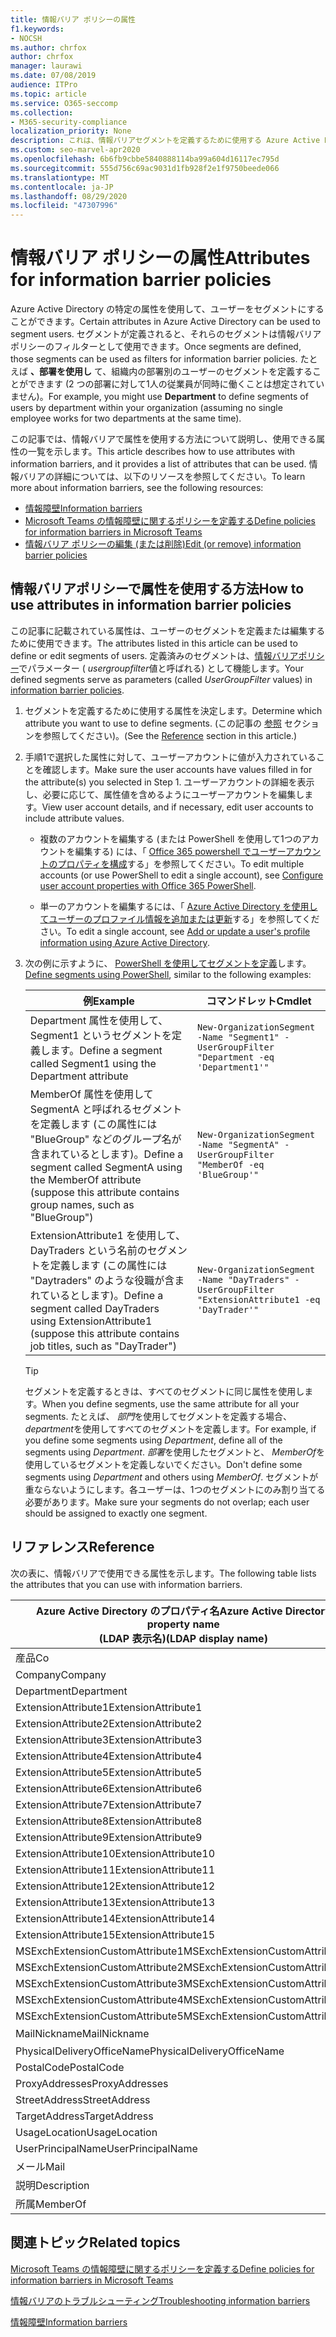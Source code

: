 ```yaml
---
title: 情報バリア ポリシーの属性
f1.keywords:
- NOCSH
ms.author: chrfox
author: chrfox
manager: laurawi
ms.date: 07/08/2019
audience: ITPro
ms.topic: article
ms.service: O365-seccomp
ms.collection:
- M365-security-compliance
localization_priority: None
description: これは、情報バリアセグメントを定義するために使用する Azure Active Directory ユーザーアカウント属性に関するリファレンス記事です。
ms.custom: seo-marvel-apr2020
ms.openlocfilehash: 6b6fb9cbbe5840888114ba99a604d16117ec795d
ms.sourcegitcommit: 555d756c69ac9031d1fb928f2e1f9750beede066
ms.translationtype: MT
ms.contentlocale: ja-JP
ms.lasthandoff: 08/29/2020
ms.locfileid: "47307996"
---
```

# <a name="attributes-for-information-barrier-policies"></a><span data-ttu-id="d0d50-103">情報バリア ポリシーの属性</span><span class="sxs-lookup"><span data-stu-id="d0d50-103">Attributes for information barrier policies</span></span>

<span data-ttu-id="d0d50-104">Azure Active Directory の特定の属性を使用して、ユーザーをセグメントにすることができます。</span><span class="sxs-lookup"><span data-stu-id="d0d50-104">Certain attributes in Azure Active Directory can be used to segment users.</span></span> <span data-ttu-id="d0d50-105">セグメントが定義されると、それらのセグメントは情報バリアポリシーのフィルターとして使用できます。</span><span class="sxs-lookup"><span data-stu-id="d0d50-105">Once segments are defined, those segments can be used as filters for information barrier policies.</span></span> <span data-ttu-id="d0d50-106">たとえば **、部署を使用し** て、組織内の部署別のユーザーのセグメントを定義することができます (2 つの部署に対して1人の従業員が同時に働くことは想定されていません)。</span><span class="sxs-lookup"><span data-stu-id="d0d50-106">For example, you might use **Department** to define segments of users by department within your organization (assuming no single employee works for two departments at the same time).</span></span> 

<span data-ttu-id="d0d50-107">この記事では、情報バリアで属性を使用する方法について説明し、使用できる属性の一覧を示します。</span><span class="sxs-lookup"><span data-stu-id="d0d50-107">This article describes how to use attributes with information barriers, and it provides a list of attributes that can be used.</span></span> <span data-ttu-id="d0d50-108">情報バリアの詳細については、以下のリソースを参照してください。</span><span class="sxs-lookup"><span data-stu-id="d0d50-108">To learn more about information barriers, see the following resources:</span></span>
- [<span data-ttu-id="d0d50-109">情報障壁</span><span class="sxs-lookup"><span data-stu-id="d0d50-109">Information barriers</span></span>](information-barriers.md)
- [<span data-ttu-id="d0d50-110">Microsoft Teams の情報障壁に関するポリシーを定義する</span><span class="sxs-lookup"><span data-stu-id="d0d50-110">Define policies for information barriers in Microsoft Teams</span></span>](information-barriers-policies.md)
- [<span data-ttu-id="d0d50-111">情報バリア ポリシーの編集 (または削除)</span><span class="sxs-lookup"><span data-stu-id="d0d50-111">Edit (or remove) information barrier policies</span></span>](information-barriers-edit-segments-policies.md)

## <a name="how-to-use-attributes-in-information-barrier-policies"></a><span data-ttu-id="d0d50-112">情報バリアポリシーで属性を使用する方法</span><span class="sxs-lookup"><span data-stu-id="d0d50-112">How to use attributes in information barrier policies</span></span>

<span data-ttu-id="d0d50-113">この記事に記載されている属性は、ユーザーのセグメントを定義または編集するために使用できます。</span><span class="sxs-lookup"><span data-stu-id="d0d50-113">The attributes listed in this article can be used to define or edit segments of users.</span></span> <span data-ttu-id="d0d50-114">定義済みのセグメントは、[情報バリアポリシー](information-barriers-policies.md)でパラメーター ( *usergroupfilter*値と呼ばれる) として機能します。</span><span class="sxs-lookup"><span data-stu-id="d0d50-114">Your defined segments serve as parameters (called *UserGroupFilter* values) in [information barrier policies](information-barriers-policies.md).</span></span>

1. <span data-ttu-id="d0d50-115">セグメントを定義するために使用する属性を決定します。</span><span class="sxs-lookup"><span data-stu-id="d0d50-115">Determine which attribute you want to use to define segments.</span></span> <span data-ttu-id="d0d50-116">(この記事の [参照](#reference) セクションを参照してください)。</span><span class="sxs-lookup"><span data-stu-id="d0d50-116">(See the [Reference](#reference) section in this article.)</span></span>

2. <span data-ttu-id="d0d50-117">手順1で選択した属性に対して、ユーザーアカウントに値が入力されていることを確認します。</span><span class="sxs-lookup"><span data-stu-id="d0d50-117">Make sure the user accounts have values filled in for the attribute(s) you selected in Step 1.</span></span> <span data-ttu-id="d0d50-118">ユーザーアカウントの詳細を表示し、必要に応じて、属性値を含めるようにユーザーアカウントを編集します。</span><span class="sxs-lookup"><span data-stu-id="d0d50-118">View user account details, and if necessary, edit user accounts to include attribute values.</span></span> 

    - <span data-ttu-id="d0d50-119">複数のアカウントを編集する (または PowerShell を使用して1つのアカウントを編集する) には、「 [Office 365 powershell でユーザーアカウントのプロパティを構成](https://docs.microsoft.com/microsoft-365/enterprise/configure-user-account-properties-with-microsoft-365-powershell)する」を参照してください。</span><span class="sxs-lookup"><span data-stu-id="d0d50-119">To edit multiple accounts (or use PowerShell to edit a single account), see [Configure user account properties with Office 365 PowerShell](https://docs.microsoft.com/microsoft-365/enterprise/configure-user-account-properties-with-microsoft-365-powershell).</span></span>

    - <span data-ttu-id="d0d50-120">単一のアカウントを編集するには、「 [Azure Active Directory を使用してユーザーのプロファイル情報を追加または更新](https://docs.microsoft.com/azure/active-directory/fundamentals/active-directory-users-profile-azure-portal)する」を参照してください。</span><span class="sxs-lookup"><span data-stu-id="d0d50-120">To edit a single account, see [Add or update a user's profile information using Azure Active Directory](https://docs.microsoft.com/azure/active-directory/fundamentals/active-directory-users-profile-azure-portal).</span></span>

3. <span data-ttu-id="d0d50-121">次の例に示すように、 [PowerShell を使用してセグメントを定義](information-barriers-policies.md#define-segments-using-powershell)します。</span><span class="sxs-lookup"><span data-stu-id="d0d50-121">[Define segments using PowerShell](information-barriers-policies.md#define-segments-using-powershell), similar to the following examples:</span></span>

    |<span data-ttu-id="d0d50-122">例</span><span class="sxs-lookup"><span data-stu-id="d0d50-122">Example</span></span>  |<span data-ttu-id="d0d50-123">コマンドレット</span><span class="sxs-lookup"><span data-stu-id="d0d50-123">Cmdlet</span></span>  |
    |---------|---------|
    |<span data-ttu-id="d0d50-124">Department 属性を使用して、Segment1 というセグメントを定義します。</span><span class="sxs-lookup"><span data-stu-id="d0d50-124">Define a segment called Segment1 using the Department attribute</span></span>     | `New-OrganizationSegment -Name "Segment1" -UserGroupFilter "Department -eq 'Department1'"`        |
    |<span data-ttu-id="d0d50-125">MemberOf 属性を使用して SegmentA と呼ばれるセグメントを定義します (この属性には "BlueGroup" などのグループ名が含まれているとします)。</span><span class="sxs-lookup"><span data-stu-id="d0d50-125">Define a segment called SegmentA using the MemberOf attribute (suppose this attribute contains group names, such as "BlueGroup")</span></span>     | `New-OrganizationSegment -Name "SegmentA" -UserGroupFilter "MemberOf -eq 'BlueGroup'"`        |
    |<span data-ttu-id="d0d50-126">ExtensionAttribute1 を使用して、DayTraders という名前のセグメントを定義します (この属性には "Daytraders" のような役職が含まれているとします)。</span><span class="sxs-lookup"><span data-stu-id="d0d50-126">Define a segment called DayTraders using ExtensionAttribute1 (suppose this attribute contains job titles, such as "DayTrader")</span></span>|`New-OrganizationSegment -Name "DayTraders" -UserGroupFilter "ExtensionAttribute1 -eq 'DayTrader'"` |

    > [!TIP]
    > <span data-ttu-id="d0d50-127">セグメントを定義するときは、すべてのセグメントに同じ属性を使用します。</span><span class="sxs-lookup"><span data-stu-id="d0d50-127">When you define segments, use the same attribute for all your segments.</span></span> <span data-ttu-id="d0d50-128">たとえば、 *部門*を使用してセグメントを定義する場合、 *department*を使用してすべてのセグメントを定義します。</span><span class="sxs-lookup"><span data-stu-id="d0d50-128">For example, if you define some segments using *Department*, define all of the segments using *Department*.</span></span> <span data-ttu-id="d0d50-129">*部署*を使用したセグメントと、 *MemberOf*を使用しているセグメントを定義しないでください。</span><span class="sxs-lookup"><span data-stu-id="d0d50-129">Don't define some segments using *Department* and others using *MemberOf*.</span></span> <span data-ttu-id="d0d50-130">セグメントが重ならないようにします。各ユーザーは、1つのセグメントにのみ割り当てる必要があります。</span><span class="sxs-lookup"><span data-stu-id="d0d50-130">Make sure your segments do not overlap; each user should be assigned to exactly one segment.</span></span> 

## <a name="reference"></a><span data-ttu-id="d0d50-131">リファレンス</span><span class="sxs-lookup"><span data-stu-id="d0d50-131">Reference</span></span>

<span data-ttu-id="d0d50-132">次の表に、情報バリアで使用できる属性を示します。</span><span class="sxs-lookup"><span data-stu-id="d0d50-132">The following table lists the attributes that you can use with information barriers.</span></span>

|<span data-ttu-id="d0d50-133">Azure Active Directory のプロパティ名</span><span class="sxs-lookup"><span data-stu-id="d0d50-133">Azure Active Directory property name</span></span><br/><span data-ttu-id="d0d50-134">(LDAP 表示名)</span><span class="sxs-lookup"><span data-stu-id="d0d50-134">(LDAP display name)</span></span>  |<span data-ttu-id="d0d50-135">Exchange のプロパティ名</span><span class="sxs-lookup"><span data-stu-id="d0d50-135">Exchange property name</span></span>  |
|---------|---------|
|<span data-ttu-id="d0d50-136">産品</span><span class="sxs-lookup"><span data-stu-id="d0d50-136">Co</span></span>       | <span data-ttu-id="d0d50-137">産品</span><span class="sxs-lookup"><span data-stu-id="d0d50-137">Co</span></span>        |
|<span data-ttu-id="d0d50-138">Company</span><span class="sxs-lookup"><span data-stu-id="d0d50-138">Company</span></span>     |<span data-ttu-id="d0d50-139">Company</span><span class="sxs-lookup"><span data-stu-id="d0d50-139">Company</span></span>         |
|<span data-ttu-id="d0d50-140">Department</span><span class="sxs-lookup"><span data-stu-id="d0d50-140">Department</span></span>     |<span data-ttu-id="d0d50-141">Department</span><span class="sxs-lookup"><span data-stu-id="d0d50-141">Department</span></span>         |
|<span data-ttu-id="d0d50-142">ExtensionAttribute1</span><span class="sxs-lookup"><span data-stu-id="d0d50-142">ExtensionAttribute1</span></span> |<span data-ttu-id="d0d50-143">CustomAttribute1</span><span class="sxs-lookup"><span data-stu-id="d0d50-143">CustomAttribute1</span></span>  |
|<span data-ttu-id="d0d50-144">ExtensionAttribute2</span><span class="sxs-lookup"><span data-stu-id="d0d50-144">ExtensionAttribute2</span></span> |<span data-ttu-id="d0d50-145">CustomAttribute2</span><span class="sxs-lookup"><span data-stu-id="d0d50-145">CustomAttribute2</span></span>  |
|<span data-ttu-id="d0d50-146">ExtensionAttribute3</span><span class="sxs-lookup"><span data-stu-id="d0d50-146">ExtensionAttribute3</span></span> |<span data-ttu-id="d0d50-147">CustomAttribute3</span><span class="sxs-lookup"><span data-stu-id="d0d50-147">CustomAttribute3</span></span>  |
|<span data-ttu-id="d0d50-148">ExtensionAttribute4</span><span class="sxs-lookup"><span data-stu-id="d0d50-148">ExtensionAttribute4</span></span> |<span data-ttu-id="d0d50-149">CustomAttribute4</span><span class="sxs-lookup"><span data-stu-id="d0d50-149">CustomAttribute4</span></span>  |
|<span data-ttu-id="d0d50-150">ExtensionAttribute5</span><span class="sxs-lookup"><span data-stu-id="d0d50-150">ExtensionAttribute5</span></span> |<span data-ttu-id="d0d50-151">CustomAttribute5</span><span class="sxs-lookup"><span data-stu-id="d0d50-151">CustomAttribute5</span></span>  |
|<span data-ttu-id="d0d50-152">ExtensionAttribute6</span><span class="sxs-lookup"><span data-stu-id="d0d50-152">ExtensionAttribute6</span></span> |<span data-ttu-id="d0d50-153">CustomAttribute6</span><span class="sxs-lookup"><span data-stu-id="d0d50-153">CustomAttribute6</span></span>  |
|<span data-ttu-id="d0d50-154">ExtensionAttribute7</span><span class="sxs-lookup"><span data-stu-id="d0d50-154">ExtensionAttribute7</span></span> |<span data-ttu-id="d0d50-155">CustomAttribute7</span><span class="sxs-lookup"><span data-stu-id="d0d50-155">CustomAttribute7</span></span>  |
|<span data-ttu-id="d0d50-156">ExtensionAttribute8</span><span class="sxs-lookup"><span data-stu-id="d0d50-156">ExtensionAttribute8</span></span> |<span data-ttu-id="d0d50-157">CustomAttribute8</span><span class="sxs-lookup"><span data-stu-id="d0d50-157">CustomAttribute8</span></span>  |
|<span data-ttu-id="d0d50-158">ExtensionAttribute9</span><span class="sxs-lookup"><span data-stu-id="d0d50-158">ExtensionAttribute9</span></span> |<span data-ttu-id="d0d50-159">CustomAttribute9</span><span class="sxs-lookup"><span data-stu-id="d0d50-159">CustomAttribute9</span></span>  |
|<span data-ttu-id="d0d50-160">ExtensionAttribute10</span><span class="sxs-lookup"><span data-stu-id="d0d50-160">ExtensionAttribute10</span></span> |<span data-ttu-id="d0d50-161">CustomAttribute10</span><span class="sxs-lookup"><span data-stu-id="d0d50-161">CustomAttribute10</span></span>  |
|<span data-ttu-id="d0d50-162">ExtensionAttribute11</span><span class="sxs-lookup"><span data-stu-id="d0d50-162">ExtensionAttribute11</span></span> |<span data-ttu-id="d0d50-163">CustomAttribute11</span><span class="sxs-lookup"><span data-stu-id="d0d50-163">CustomAttribute11</span></span>  |
|<span data-ttu-id="d0d50-164">ExtensionAttribute12</span><span class="sxs-lookup"><span data-stu-id="d0d50-164">ExtensionAttribute12</span></span> |<span data-ttu-id="d0d50-165">CustomAttribute12</span><span class="sxs-lookup"><span data-stu-id="d0d50-165">CustomAttribute12</span></span>  |
|<span data-ttu-id="d0d50-166">ExtensionAttribute13</span><span class="sxs-lookup"><span data-stu-id="d0d50-166">ExtensionAttribute13</span></span> |<span data-ttu-id="d0d50-167">CustomAttribute13</span><span class="sxs-lookup"><span data-stu-id="d0d50-167">CustomAttribute13</span></span>  |
|<span data-ttu-id="d0d50-168">ExtensionAttribute14</span><span class="sxs-lookup"><span data-stu-id="d0d50-168">ExtensionAttribute14</span></span> |<span data-ttu-id="d0d50-169">CustomAttribute14</span><span class="sxs-lookup"><span data-stu-id="d0d50-169">CustomAttribute14</span></span>  |
|<span data-ttu-id="d0d50-170">ExtensionAttribute15</span><span class="sxs-lookup"><span data-stu-id="d0d50-170">ExtensionAttribute15</span></span> |<span data-ttu-id="d0d50-171">CustomAttribute15</span><span class="sxs-lookup"><span data-stu-id="d0d50-171">CustomAttribute15</span></span>  |
|<span data-ttu-id="d0d50-172">MSExchExtensionCustomAttribute1</span><span class="sxs-lookup"><span data-stu-id="d0d50-172">MSExchExtensionCustomAttribute1</span></span> |<span data-ttu-id="d0d50-173">ExtensionCustomAttribute1</span><span class="sxs-lookup"><span data-stu-id="d0d50-173">ExtensionCustomAttribute1</span></span> |
|<span data-ttu-id="d0d50-174">MSExchExtensionCustomAttribute2</span><span class="sxs-lookup"><span data-stu-id="d0d50-174">MSExchExtensionCustomAttribute2</span></span> |<span data-ttu-id="d0d50-175">ExtensionCustomAttribute2</span><span class="sxs-lookup"><span data-stu-id="d0d50-175">ExtensionCustomAttribute2</span></span> |
|<span data-ttu-id="d0d50-176">MSExchExtensionCustomAttribute3</span><span class="sxs-lookup"><span data-stu-id="d0d50-176">MSExchExtensionCustomAttribute3</span></span> |<span data-ttu-id="d0d50-177">ExtensionCustomAttribute3</span><span class="sxs-lookup"><span data-stu-id="d0d50-177">ExtensionCustomAttribute3</span></span> |
|<span data-ttu-id="d0d50-178">MSExchExtensionCustomAttribute4</span><span class="sxs-lookup"><span data-stu-id="d0d50-178">MSExchExtensionCustomAttribute4</span></span> |<span data-ttu-id="d0d50-179">ExtensionCustomAttribute4</span><span class="sxs-lookup"><span data-stu-id="d0d50-179">ExtensionCustomAttribute4</span></span> |
|<span data-ttu-id="d0d50-180">MSExchExtensionCustomAttribute5</span><span class="sxs-lookup"><span data-stu-id="d0d50-180">MSExchExtensionCustomAttribute5</span></span> |<span data-ttu-id="d0d50-181">ExtensionCustomAttribute5</span><span class="sxs-lookup"><span data-stu-id="d0d50-181">ExtensionCustomAttribute5</span></span> |
|<span data-ttu-id="d0d50-182">MailNickname</span><span class="sxs-lookup"><span data-stu-id="d0d50-182">MailNickname</span></span> |<span data-ttu-id="d0d50-183">エイリアス</span><span class="sxs-lookup"><span data-stu-id="d0d50-183">Alias</span></span> |
|<span data-ttu-id="d0d50-184">PhysicalDeliveryOfficeName</span><span class="sxs-lookup"><span data-stu-id="d0d50-184">PhysicalDeliveryOfficeName</span></span> |<span data-ttu-id="d0d50-185">Office</span><span class="sxs-lookup"><span data-stu-id="d0d50-185">Office</span></span> |
|<span data-ttu-id="d0d50-186">PostalCode</span><span class="sxs-lookup"><span data-stu-id="d0d50-186">PostalCode</span></span> |<span data-ttu-id="d0d50-187">PostalCode</span><span class="sxs-lookup"><span data-stu-id="d0d50-187">PostalCode</span></span> |
|<span data-ttu-id="d0d50-188">ProxyAddresses</span><span class="sxs-lookup"><span data-stu-id="d0d50-188">ProxyAddresses</span></span> |<span data-ttu-id="d0d50-189">EmailAddresses</span><span class="sxs-lookup"><span data-stu-id="d0d50-189">EmailAddresses</span></span> |
|<span data-ttu-id="d0d50-190">StreetAddress</span><span class="sxs-lookup"><span data-stu-id="d0d50-190">StreetAddress</span></span> |<span data-ttu-id="d0d50-191">StreetAddress</span><span class="sxs-lookup"><span data-stu-id="d0d50-191">StreetAddress</span></span> |
|<span data-ttu-id="d0d50-192">TargetAddress</span><span class="sxs-lookup"><span data-stu-id="d0d50-192">TargetAddress</span></span> |<span data-ttu-id="d0d50-193">ExternalEmailAddress</span><span class="sxs-lookup"><span data-stu-id="d0d50-193">ExternalEmailAddress</span></span> |
|<span data-ttu-id="d0d50-194">UsageLocation</span><span class="sxs-lookup"><span data-stu-id="d0d50-194">UsageLocation</span></span> |<span data-ttu-id="d0d50-195">UsageLocation</span><span class="sxs-lookup"><span data-stu-id="d0d50-195">UsageLocation</span></span> |
|<span data-ttu-id="d0d50-196">UserPrincipalName</span><span class="sxs-lookup"><span data-stu-id="d0d50-196">UserPrincipalName</span></span>    |<span data-ttu-id="d0d50-197">UserPrincipalName</span><span class="sxs-lookup"><span data-stu-id="d0d50-197">UserPrincipalName</span></span>    |
|<span data-ttu-id="d0d50-198">メール</span><span class="sxs-lookup"><span data-stu-id="d0d50-198">Mail</span></span>    |<span data-ttu-id="d0d50-199">WindowsEmailAddress</span><span class="sxs-lookup"><span data-stu-id="d0d50-199">WindowsEmailAddress</span></span>    |
|<span data-ttu-id="d0d50-200">説明</span><span class="sxs-lookup"><span data-stu-id="d0d50-200">Description</span></span>    |<span data-ttu-id="d0d50-201">説明</span><span class="sxs-lookup"><span data-stu-id="d0d50-201">Description</span></span>    |
|<span data-ttu-id="d0d50-202">所属</span><span class="sxs-lookup"><span data-stu-id="d0d50-202">MemberOf</span></span>    |<span data-ttu-id="d0d50-203">MemberOfGroup</span><span class="sxs-lookup"><span data-stu-id="d0d50-203">MemberOfGroup</span></span>    |

## <a name="related-topics"></a><span data-ttu-id="d0d50-204">関連トピック</span><span class="sxs-lookup"><span data-stu-id="d0d50-204">Related topics</span></span>

[<span data-ttu-id="d0d50-205">Microsoft Teams の情報障壁に関するポリシーを定義する</span><span class="sxs-lookup"><span data-stu-id="d0d50-205">Define policies for information barriers in Microsoft Teams</span></span>](information-barriers-policies.md)

[<span data-ttu-id="d0d50-206">情報バリアのトラブルシューティング</span><span class="sxs-lookup"><span data-stu-id="d0d50-206">Troubleshooting information barriers</span></span>](information-barriers-troubleshooting.md)

[<span data-ttu-id="d0d50-207">情報障壁</span><span class="sxs-lookup"><span data-stu-id="d0d50-207">Information barriers</span></span>](information-barriers.md)




